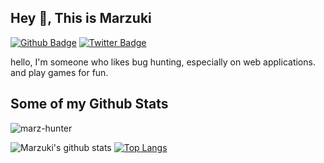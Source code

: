 ## Hey 👋, This is Marzuki
[![Github Badge](https://img.shields.io/badge/-marzhunter-grey?style=flat&logo=github&logoColor=white&link=https://github.com/marz-hunter/)](https://www.github.com/marz-hunter/) [![Twitter Badge](https://img.shields.io/badge/-aizack_ma-00acee?style=flat&logo=twitter&logoColor=white&link=https://twitter.com/aizack_ma/)](https://www.twitter.com/aizack_ma/) <p align='left'>hello, I'm someone who likes bug hunting, especially on web applications. and play games for fun.</p>
## Some of my Github Stats
<p align=left> <img src=https://komarev.com/ghpvc/?username=marz-hunter alt=marz-hunter /> </p>

![Marzuki's github stats](https://github-readme-stats.vercel.app/api?username=marz-hunter&show_icons=true&theme=radical)
[![Top Langs](https://github-readme-stats.vercel.app/api/top-langs/?username=marz-hunter&layout=compact)](https://github.com/marz-hunter/github-readme-stats)

